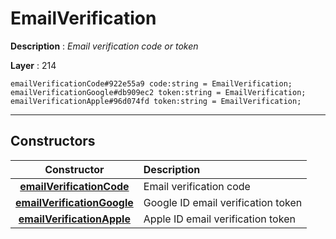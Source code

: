 # EmailVerification

**Description** : *Email verification code or token*

**Layer** : 214

```tl
emailVerificationCode#922e55a9 code:string = EmailVerification;
emailVerificationGoogle#db909ec2 token:string = EmailVerification;
emailVerificationApple#96d074fd token:string = EmailVerification;
```

---

## Constructors

| Constructor | Description |
| :---: | :--- |
| [**emailVerificationCode**](constructor/emailVerificationCode) | Email verification code |
| [**emailVerificationGoogle**](constructor/emailVerificationGoogle) | Google ID email verification token |
| [**emailVerificationApple**](constructor/emailVerificationApple) | Apple ID email verification token |